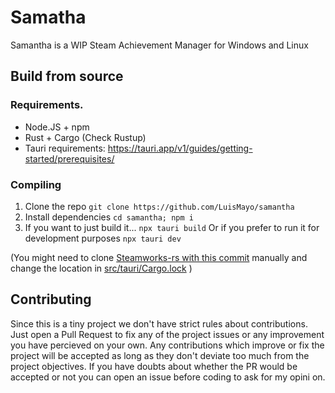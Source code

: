 # Samatha
Samantha is a WIP Steam Achievement Manager for Windows and Linux

## Build from source
### Requirements.
- Node.JS + npm
- Rust + Cargo (Check Rustup)
- Tauri requirements: https://tauri.app/v1/guides/getting-started/prerequisites/

### Compiling
1. Clone the repo
   `git clone https://github.com/LuisMayo/samantha`
2. Install dependencies
  `cd samantha; npm i`
3. If you want to just build it...
  `npx tauri build`
   Or if you prefer to run it for development purposes
   `npx tauri dev`

(You might need to clone [Steamworks-rs with this commit](https://github.com/Noxime/steamworks-rs/tree/25b12b89d528ef67dba82428d85adfad91f5f58e) manually and change the location in [src/tauri/Cargo.lock](https://github.com/LuisMayo/samantha/blob/main/src-tauri/Cargo.toml) )

## Contributing
Since this is a tiny project we don't have strict rules about contributions. Just open a Pull Request to fix any of the project issues or any improvement you have percieved on your own. Any contributions which improve or fix the project will be accepted as long as they don't deviate too much from the project objectives. If you have doubts about whether the PR would be accepted or not you can open an issue before coding to ask for my opini
on.
